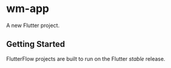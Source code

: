 # wm-app

A new Flutter project.

## Getting Started

FlutterFlow projects are built to run on the Flutter _stable_ release.
